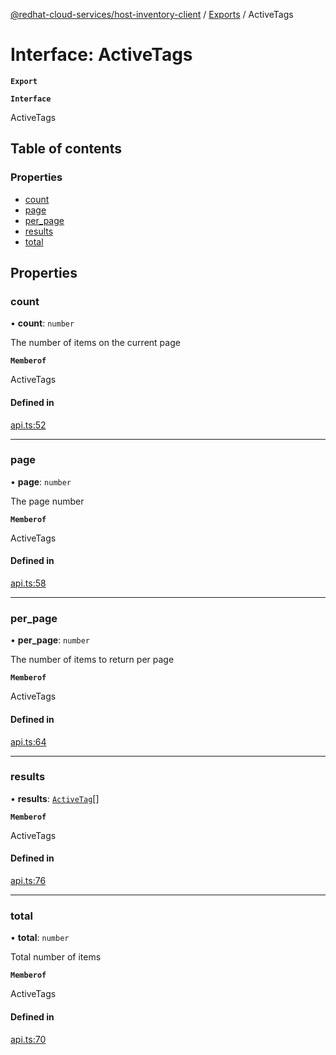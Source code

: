 [@redhat-cloud-services/host-inventory-client](../README.md) / [Exports](../modules.md) / ActiveTags

# Interface: ActiveTags

**`Export`**

**`Interface`**

ActiveTags

## Table of contents

### Properties

- [count](ActiveTags.md#count)
- [page](ActiveTags.md#page)
- [per\_page](ActiveTags.md#per_page)
- [results](ActiveTags.md#results)
- [total](ActiveTags.md#total)

## Properties

### count

• **count**: `number`

The number of items on the current page

**`Memberof`**

ActiveTags

#### Defined in

[api.ts:52](https://github.com/RedHatInsights/javascript-clients/blob/master/packages/host-inventory/api.ts#L52)

___

### page

• **page**: `number`

The page number

**`Memberof`**

ActiveTags

#### Defined in

[api.ts:58](https://github.com/RedHatInsights/javascript-clients/blob/master/packages/host-inventory/api.ts#L58)

___

### per\_page

• **per\_page**: `number`

The number of items to return per page

**`Memberof`**

ActiveTags

#### Defined in

[api.ts:64](https://github.com/RedHatInsights/javascript-clients/blob/master/packages/host-inventory/api.ts#L64)

___

### results

• **results**: [`ActiveTag`](ActiveTag.md)[]

**`Memberof`**

ActiveTags

#### Defined in

[api.ts:76](https://github.com/RedHatInsights/javascript-clients/blob/master/packages/host-inventory/api.ts#L76)

___

### total

• **total**: `number`

Total number of items

**`Memberof`**

ActiveTags

#### Defined in

[api.ts:70](https://github.com/RedHatInsights/javascript-clients/blob/master/packages/host-inventory/api.ts#L70)

